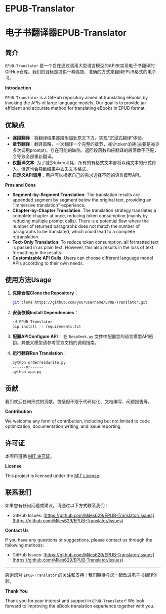 # EPUB-Translator

# 电子书翻译器EPUB-Translator

## 简介

`EPUB-Translator` 是一个旨在通过调用大型语言模型的API来实现电子书翻译的GitHub仓库。我们的目标是提供一种高效、准确的方式来翻译EPUB格式的电子书。

**Introduction**

`EPUB-Translator` is a GitHub repository aimed at translating eBooks by invoking the APIs of large language models. Our goal is to provide an efficient and accurate method for translating eBooks in EPUB format.

## 优缺点

- **逐段翻译**：将翻译结果逐段附加到原文下方，实现“沉浸式翻译”体验。
- **章节翻译**：翻译策略，一次翻译一个完整的章节，减少token消耗(主要是减少多次调用prompt)。存在可能的缺陷，返回段落数和应翻译的段落数不匹配，会导致全部重新翻译。
- **仅翻译文本**: 为了减少token消耗，所有的有格式文本都将以纯文本的形式传入。但这也会导致结果中丢失文本格式。
- **自定义API调用**：用户可以根据自己的需求选择不同的语言模型API。

**Pros and Cons**

- **Segment-by-Segment Translation**: The translation results are appended segment by segment below the original text, providing an "immersive translation" experience.
- **Chapter-by-Chapter Translation**: The translation strategy translates a complete chapter at once, reducing token consumption (mainly by reducing multiple prompt calls). There is a potential flaw where the number of returned paragraphs does not match the number of paragraphs to be translated, which could lead to a complete retranslation.
- **Text-Only Translation**: To reduce token consumption, all formatted text is passed in as plain text. However, this also results in the loss of text formatting in the results.
- **Customizable API Calls**: Users can choose different language model APIs according to their own needs.

## 使用方法Usage

1. **克隆仓库Clone the Repository**：

   ```bash
   git clone https://github.com/yourusername/EPUB-Translator.git
   ```

2. **安装依赖Install Dependencies**：

   ```bash
   cd EPUB-Translator
   pip install -r requirements.txt
   ```

3. **配置APIConfigure API**：
   在 `DeepSeek.py` 文件中配置您的语言模型API密钥。其他大模型请参考官方文档的调用指南。

4. **运行翻译Run Translation**：

   ```bash
   python orderreadwrite.py 
   ------or------
   python app.py
   ```

## 贡献

我们欢迎任何形式的贡献，包括但不限于代码优化、文档编写、问题报告等。

**Contribution**

We welcome any form of contribution, including but not limited to code optimization, documentation writing, and issue reporting.

## 许可证

本项目遵循 [MIT 许可证](LICENSE)。

**License**

This project is licensed under the [MIT License](LICENSE).

## 联系我们

如果您有任何问题或建议，请通过以下方式联系我们：

- GitHub Issues: [https://github.com/Miles629/EPUB-Translator/issues](https://github.com/Miles629/EPUB-Translator/issues)

**Contact Us**

If you have any questions or suggestions, please contact us through the following methods:

- GitHub Issues: [https://github.com/Miles629/EPUB-Translator/issues](https://github.com/Miles629/EPUB-Translator/issues)

---

感谢您对 `EPUB-Translator` 的关注和支持！我们期待与您一起改进电子书翻译体验。

**Thank You**

Thank you for your interest and support in `EPUB-Translator`! We look forward to improving the eBook translation experience together with you.